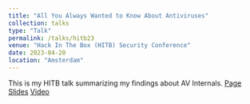 ```yaml
---
title: "All You Always Wanted to Know About Antiviruses"
collection: talks
type: "Talk"
permalink: /talks/hitb23
venue: "Hack In The Box (HITB) Security Conference"
date: 2023-04-20
location: "Amsterdam"
---
```


This is my HITB talk summarizing my findings about AV Internals. [Page](https://conference.hitb.org/hitbsecconf2023ams/session/commsec-all-you-always-wanted-to-know-about-antiviruses/) [Slides](https://marcusbotacin.github.io/files/hitb.pdf) [Video](https://www.youtube.com/watch?v=fnexx1Ek168)
